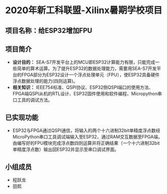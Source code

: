 # 2020年新工科联盟-Xilinx暑期学校项目
## 项目名称：给ESP32增加FPU
## 项目简介
* **设计目的：** SEA-S7开发平台上的MCU即ESP32计算能力有限，只能完成一些简单的算术运算。为了提升ESP32的数据处理能力，需要用SEA-S7开发平台的FPGA部分为ESP32设计一个浮点处理单元（FPU），使ESP32具备硬件浮点数据处理的能力(四则运算)。
* **相关知识：** IEEE754标准、QSPI协议、ESP32侧QSPI端口的使用方法、FPGA端QSPI从机的RTL设计、ESP32固件使用和软件编程、Micropython串口工具的调试方法。
## 已实现功能
* ESP32与FPGA通过QSPI通信，将输入的两个十六进制32bit单精度浮点数经MicroPython串口工具调试端输入至ESP32，通过RAM交互数据至FPGA端，由编写好的FPU模块完成浮点数四则运算并将正确结果（一个十六进制32bit单精度浮点数）输出回ESP32并显示至串口调试界面。
## 小组成员
* 程跃龙
* 田熙
